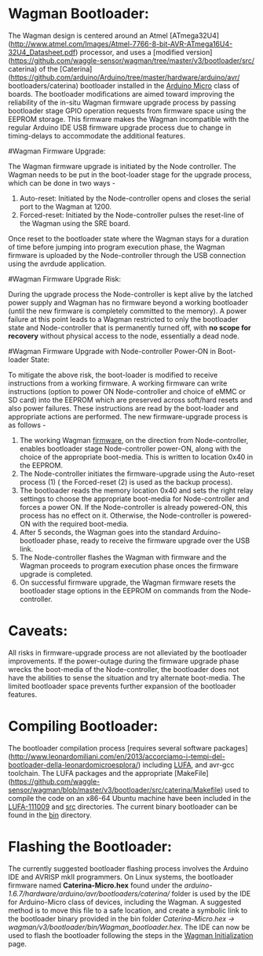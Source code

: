 # Wagman Bootloader:

The Wagman design is centered around an Atmel [ATmega32U4] (http://www.atmel.com/Images/Atmel-7766-8-bit-AVR-ATmega16U4-32U4_Datasheet.pdf) processor, and uses a [modified version](https://github.com/waggle-sensor/wagman/tree/master/v3/bootloader/src/ caterina) of the [Caterina](https://github.com/arduino/Arduino/tree/master/hardware/arduino/avr/ bootloaders/caterina) bootloader installed in the [Arduino Micro](https://www.arduino.cc/en/Main/ArduinoBoardMicro) class of boards. The bootloader modifications are aimed toward improving the reliability of the in-situ Wagman firmware upgrade process by passing bootloader stage GPIO operation requests from firmware space using the EEPROM storage. This firmware makes the Wagman incompatible with the regular Arduino IDE USB firmware upgrade process due to change in timing-delays to accommodate the additional features.

#Wagman Firmware Upgrade:

The Wagman firmware upgrade is initiated by the Node controller. The Wagman needs to be put in the boot-loader stage for the upgrade process, which can be done in two ways -
  1. Auto-reset: Initiated by the Node-controller opens and closes the serial port to the Wagman at 1200.
  2. Forced-reset: Initiated by the Node-controller pulses the reset-line of the Wagman using the SRE board.

Once reset to the bootloader state where the Wagman stays for a duration of time before jumping into program execution phase, the Wagman firmware is uploaded by the Node-controller through the USB connection using the avrdude application.

#Wagman Firmware Upgrade Risk:

During the upgrade process the Node-controller is kept alive by the latched power supply and Wagman has no firmware beyond a working bootloader (until the new firmware is completely committed to the memory). A power failure at this point leads to a Wagman restricted to only the bootloader state and Node-controller that is permanently turned off, with **no scope for recovery** without physical access to the node, essentially a dead node.

#Wagman Firmware Upgrade with Node-controller Power-ON in Boot-loader State:

To mitigate the above risk, the boot-loader is modified to receive instructions from a working firmware. A working firmware can write instructions (option to power ON Node-controller and choice of eMMC or SD card) into the EEPROM which are preserved across soft/hard resets and also power failures. These instructions are read by the boot-loader and appropriate actions are performed. The new firmware-upgrade process is as follows -
  1. The working Wagman [firmware](https://github.com/waggle-sensor/wagman/blob/master/v3/Wagman/Record.cpp), on the direction from Node-controller, enables bootloader stage Node-controller power-ON, along with the choice of the appropriate boot-media. This is written to location 0x40 in the EEPROM.
  2. The Node-controller initiates the firmware-upgrade using the Auto-reset process (1) ( the Forced-reset (2) is used as the backup process).
  3. The bootloader reads the memory location 0x40 and sets the right relay settings to choose the appropriate boot-media for Node-controller and forces a power ON. If the Node-controller is already powered-ON, this process has no effect on it. Otherwise, the Node-controller is powered-ON with the required boot-media.
  4. After 5 seconds, the Wagman goes into the standard Arduino-bootloader phase, ready to receive the firmware upgrade over the USB link.
  5. The Node-controller flashes the Wagman with firmware and the Wagman proceeds to program execution phase onces the firmware upgrade is completed.
  6. On successful firmware upgrade, the Wagman firmware resets the bootloader stage options in the EEPROM on commands from the Node-controller.

# Caveats:

All risks in firmware-upgrade process are not alleviated by the bootloader improvements. If the power-outage during the firmware upgrade phase wrecks the boot-media of the Node-controller, the bootloader does not have the abilities to sense the situation and try alternate boot-media. The limited bootloader space prevents further expansion of the bootloader features.

# Compiling Bootloader:

The bootloader compilation process [requires several software packages] (http://www.leonardomiliani.com/en/2013/accorciamo-i-tempi-del-bootloader-della-leonardomicroesplora/) including [LUFA](https://github.com/abcminiuser/lufa), and avr-gcc toolchain. The LUFA packages and the appropriate [MakeFile] (https://github.com/waggle-sensor/wagman/blob/master/v3/bootloader/src/caterina/Makefile) used to compile the code  on an x86-64 Ubuntu machine have been included in the [LUFA-111009](https://github.com/waggle-sensor/wagman/tree/master/v3/bootloader/LUFA-111009) and [src](https://github.com/waggle-sensor/wagman/blob/master/v3/bootloader/src/caterina/) directories. The current binary bootloader can be found in the [bin](https://github.com/waggle-sensor/wagman/tree/master/v3/bootloader/bin) directory.
# Flashing the Bootloader:

The currently suggested bootloader flashing process involves the Arduino IDE and AVRISP mkII programmers. On Linux systems, the bootloader firmware named **Caterina-Micro.hex** found under the *arduino-1.6.7/hardware/arduino/avr/bootloaders/caterina/* folder is used by the IDE for Arduino-Micro class of devices, including the Wagman. A suggested method is to move this file to a safe location, and create a symbolic link to the bootloader binary provided in the bin folder *Caterina-Micro.hex -> wagman/v3/bootloader/bin/Wagman_bootloader.hex*. The IDE can now be used to flash the bootloader following the steps in the [Wagman Initialization](https://github.com/waggle-sensor/wagman/tree/master/v3/qa_testing/Wagman_Initialization) page.
